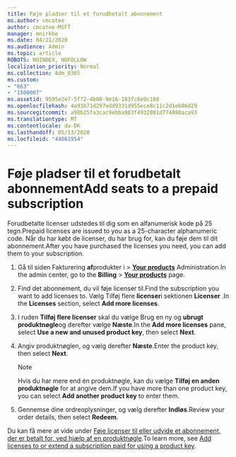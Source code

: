 ```yaml
---
title: Føje pladser til et forudbetalt abonnement
ms.author: cmcatee
author: cmcatee-MSFT
manager: mnirkhe
ms.date: 04/21/2020
ms.audience: Admin
ms.topic: article
ROBOTS: NOINDEX, NOFOLLOW
localization_priority: Normal
ms.collection: Adm_O365
ms.custom:
- "663"
- "1500007"
ms.assetid: 9595e2e7-5f72-4b08-9e16-183fc6e9c108
ms.openlocfilehash: 4a91b71d297edd9331d955ece8c11c2d1eb86d29
ms.sourcegitcommit: a98b25fa3cac9ebba983f4932881d774880aca93
ms.translationtype: MT
ms.contentlocale: da-DK
ms.lasthandoff: 05/13/2020
ms.locfileid: "44061954"
---
```

# <a name="add-seats-to-a-prepaid-subscription"></a><span data-ttu-id="7c669-102">Føje pladser til et forudbetalt abonnement</span><span class="sxs-lookup"><span data-stu-id="7c669-102">Add seats to a prepaid subscription</span></span>

<span data-ttu-id="7c669-103">Forudbetalte licenser udstedes til dig som en alfanumerisk kode på 25 tegn.</span><span class="sxs-lookup"><span data-stu-id="7c669-103">Prepaid licenses are issued to you as a 25-character alphanumeric code.</span></span> <span data-ttu-id="7c669-104">Når du har købt de licenser, du har brug for, kan du føje dem til dit abonnement.</span><span class="sxs-lookup"><span data-stu-id="7c669-104">After you have purchased the licenses you need, you can add them to your subscription.</span></span> 

1. <span data-ttu-id="7c669-105">Gå til siden Fakturering **af**produkter i  >  **[Your products](https://go.microsoft.com/fwlink/p/?linkid=842054)** Administration.</span><span class="sxs-lookup"><span data-stu-id="7c669-105">In the admin center, go to the **Billing** > **[Your products](https://go.microsoft.com/fwlink/p/?linkid=842054)** page.</span></span>

2. <span data-ttu-id="7c669-106">Find det abonnement, du vil føje licenser til.</span><span class="sxs-lookup"><span data-stu-id="7c669-106">Find the subscription you want to add licenses to.</span></span> <span data-ttu-id="7c669-107">Vælg Tilføj flere **licenser**i sektionen **Licenser** .</span><span class="sxs-lookup"><span data-stu-id="7c669-107">In the **Licenses** section, select **Add more licenses**.</span></span>

3. <span data-ttu-id="7c669-108">I ruden **Tilføj flere licenser** skal du vælge Brug en ny og **ubrugt produktnøgle**og derefter vælge **Næste**.</span><span class="sxs-lookup"><span data-stu-id="7c669-108">In the **Add more licenses** pane, select **Use a new and unused product key**, then select **Next**.</span></span>

4. <span data-ttu-id="7c669-109">Angiv produktnøglen, og vælg derefter **Næste**.</span><span class="sxs-lookup"><span data-stu-id="7c669-109">Enter the product key, then select **Next**.</span></span>

    > [!NOTE]
    > <span data-ttu-id="7c669-110">Hvis du har mere end én produktnøgle, kan du vælge **Tilføj en anden produktnøgle** for at angive dem.</span><span class="sxs-lookup"><span data-stu-id="7c669-110">If you have more than one product key, you can select **Add another product key** to enter them.</span></span>

5. <span data-ttu-id="7c669-111">Gennemse dine ordreoplysninger, og vælg derefter **Indløs**.</span><span class="sxs-lookup"><span data-stu-id="7c669-111">Review your order details, then select **Redeem**.</span></span>

<span data-ttu-id="7c669-112">Du kan få mere at vide under [Føje licenser til eller udvide et abonnement, der er betalt for, ved hjælp af en produktnøgle](https://docs.microsoft.com/office365/admin/misc/add-licenses-using-product-key).</span><span class="sxs-lookup"><span data-stu-id="7c669-112">To learn more, see [Add licenses to or extend a subscription paid for using a product key](https://docs.microsoft.com/office365/admin/misc/add-licenses-using-product-key).</span></span>